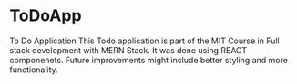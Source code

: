 # ToDoApp
To Do Application
This Todo application is part of the MIT Course in Full stack development with MERN Stack.
It was done using REACT componenets.
Future improvements might include better styling and more functionality.
